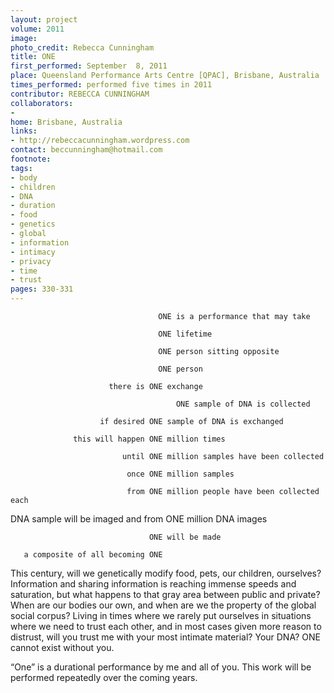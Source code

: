 ```yaml
---
layout: project
volume: 2011
image:
photo_credit: Rebecca Cunningham
title: ONE
first_performed: September  8, 2011
place: Queensland Performance Arts Centre [QPAC], Brisbane, Australia
times_performed: performed five times in 2011
contributor: REBECCA CUNNINGHAM
collaborators:
-
home: Brisbane, Australia
links:
- http://rebeccacunningham.wordpress.com
contact: beccunningham@hotmail.com
footnote:
tags:
- body
- children
- DNA
- duration
- food
- genetics
- global
- information
- intimacy
- privacy
- time
- trust
pages: 330-331
---
```


                      	     	     ONE is a performance that may take

                            	     ONE lifetime

                          		     ONE person sitting opposite

                          		     ONE person

                          there is ONE exchange

                        			     ONE sample of DNA is collected

                        if desired ONE sample of DNA is exchanged

                  this will happen ONE million times

                             until ONE million samples have been collected

                              once ONE million samples

                              from ONE million people have been collected each

DNA sample will be imaged and from ONE million DNA images

                                   ONE will be made

       a composite of all becoming ONE

This century, will we genetically modify food, pets, our children, ourselves? Information and sharing information is reaching immense speeds and saturation, but what happens to that gray area between public and private? When are our bodies our own, and when are we the property of the global social corpus? Living in times where we rarely put ourselves in situations where we need to trust each other, and in most cases given more reason to distrust, will you trust me with your most intimate material? Your DNA? ONE cannot exist without you.

“One” is a durational performance by me and all of you. This work will be performed repeatedly over the coming years.
